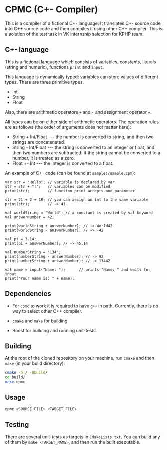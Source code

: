 # CPMC (C+\- Compiler)

This is a compiler of a fictional C+\- language. It translates C+\- source code into C++ source code and then compiles it using other C++ compiler. This is a solution of the test task in VK internship selection for KPHP team.

## C+\- language

This is a fictional language which consists of variables, constants, literals (string and numeric), functions `print` and `input`.

This language is dynamically typed: variables can store values of different types. There are three primitive types:
* Int
* String
* Float

Also, there are arithmetic operators `+` and `-` and assignment operator `=`.

All types can be on either side of arithmetic operators. The operation rules are as follows (the order of arguments does not matter here):
* String + Int/Float --- the number is converted to string, and then two strings are concatenated.
* String - Int/Float --- the string is converted to an integer or float, and then two numbers are subtracted. If the string cannot be converted to a number, it is treated as a zero.
* Float +- Int --- the integer is converted to a float.

An example of C+\- code (can be found at `samples/sample.cpm`):
```
var str = "Hello"; // variable is declared by var
str = str + "!";   // variables can be modified
print(str);        // function print accepts one parameter

str = 21 + 2 + 18; // you can assign an int to the same variable
print(str);        // -> 41

val worldString = "World"; // a constant is created by val keyword
val answerNumber = 42;

print(worldString + answerNumber); // -> World42
print(worldString - answerNumber); // -> -42

val pi = 3.14;
print(pi + answerNumber); // -> 45.14

val numberString = "134";
print(numberString - answerNumber); // -> 92
print(numberString + answerNumber); // -> 13442

val name = input("Name: ");      // prints "Name: " and waits for input
print("Your name is: " + name);
```

## Dependencies

* For `cpmc` to work it is required to have `g++` in path. Currently, there is no way to select other C++ compiler.

* `cmake` and `make` for building

* Boost for building and running unit-tests.

## Building

At the root of the cloned repository on your machine, run `cmake` and then `make` (in your build directory):

```sh
cmake -S./ -Bbuild/
cd build/
make cpmc
```

## Usage
```sh
cpmc <SOURCE_FILE> <TARGET_FILE>
```


## Testing

There are several unit-tests as targets in `CMakeLists.txt`. You can build any of them by `make <TARGET_NAME>`, and then run the built executable.
